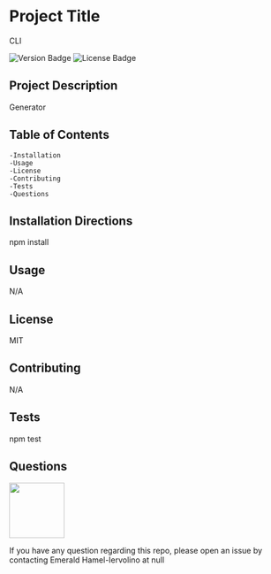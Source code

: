 
# Project Title 

CLI  

![Version Badge](https://img.shields.io/static/v1?label=Version&message=1.1.0&color=important) 
![License Badge](https://img.shields.io/static/v1?label=License&message=MIT&color=blue) 


## Project Description 

Generator 

## Table of Contents
    -Installation
    -Usage
    -License
    -Contributing
    -Tests
    -Questions
## Installation Directions 

npm install 

## Usage 

N/A 

## License 

MIT 
 
## Contributing 

N/A 

## Tests 

npm test 

## Questions 

<img src="https://avatars0.githubusercontent.com/u/60118647?v=4" style="height:100px;width:100px"> 

<p>If you have any question regarding this repo, please open an issue by contacting Emerald Hamel-Iervolino at null </p>
